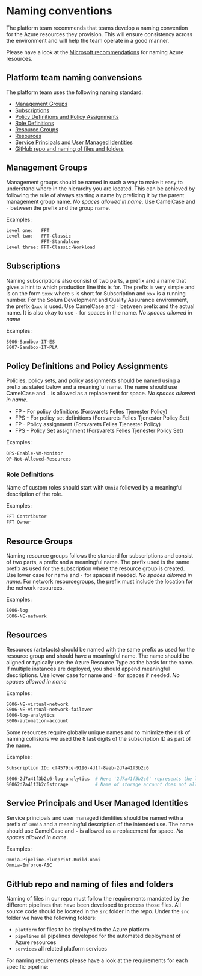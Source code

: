 # Naming conventions

The platform team recommends that teams develop a naming convention for the Azure resources they provision. This will ensure consistency across the environment and will help the team operate in a good manner.

Please have a look at the [Microsoft recommendations](https://docs.microsoft.com/en-us/azure/architecture/best-practices/naming-conventions ) for naming Azure resources.

## Platform team naming convensions

The platform team uses the following naming standard:

* [Management Groups](#management-groups)
* [Subscriptions](#subscriptions)
* [Policy Definitions and Policy Assignments](#policy-definitions-and-policy-assignments)
* [Role Definitions](#role-definitions)
* [Resource Groups](#resource-groups)
* [Resources](#resources)
* [Service Principals and User Managed Identities](#service-principals-and-user-managed-identities)
* [GitHub repo and naming of files and folders](#github-repo-and-naming-of-files-and-folders)

## Management Groups

Management groups should be named in such a way to make it easy to understand where in the hierarchy you are located. This can be achieved by following the rule of always starting a name by prefixing it by the parent management group name. *No spaces allowed in name*. Use CamelCase and `-` between the prefix and the group name.

Examples:

```sh
Level one:   FFT
Level two:   FFT-Classic
             FFT-Standalone
Level three: FFT-Classic-Workload
```

## Subscriptions

Naming subscriptions also consist of two parts, a prefix and a name that gives a hint to which production line this is for. The prefix is very simple and is on the form `Sxxx` where `S` is short for Subscription and `xxx` is a running number. For the Solum Development and Quality Assurance environment, the prefix `Qxxx` is used. Use CamelCase and `-` between prefix and the actual name. It is also okay to use `-` for spaces in the name. *No spaces allowed in name*

Examples:

```sh
S006-Sandbox-IT-ES
S007-Sandbox-IT-PLA
```

## Policy Definitions and Policy Assignments

Policies, policy sets, and policy assignments should be named using a prefix as stated below and a meaningful name. The name should use CamelCase and `-` is allowed as a replacement for space. *No spaces allowed in name*.

* FP - For policy definitions (Forsvarets Felles Tjenester Policy)
* FPS - For policy set definitions (Forsvarets Felles Tjenester Policy Set)
* FP - Policy assignment (Forsvarets Felles Tjenester Policy)
* FPS - Policy Set assignment (Forsvarets Felles Tjenester Policy Set)

Examples:

```sh
OPS-Enable-VM-Monitor
OP-Not-Allowed-Resources
```

### Role Definitions

Name of custom roles should start with `Omnia` followed by a meaningful description of the role. 

Examples:

```sh
FFT Contributor
FFT Owner
```

## Resource Groups

Naming resource groups follows the standard for subscriptions and consist of two parts, a prefix and a meaningful name. The prefix used is the same prefix as used for the subscription where the resource group is created. Use lower case for name and `-` for spaces if needed. *No spaces allowed in name*. For network resourcegroups, the prefix must include the location for the network resources.

Examples:

```sh
S006-log
S006-NE-network
```

## Resources

Resources (artefacts) should be named with the same prefix as used for the resource group and should have a meaningful name. The name should be aligned or typically use the Azure Resource Type as the basis for the name. If multiple instances are deployed, you should append meaningful descriptions. Use lower case for name and `-` for spaces if needed. *No spaces allowed in name*

Examples:

```sh
S006-NE-virtual-network
S006-NE-virtual-network-failover
S006-log-analytics
S006-automation-account
```

Some resources require globally unique names and to minimize the risk of naming collisions we used the 8 last digits of the subscription ID as part of the name.

Examples:

```sh
Subscription ID: cf4579ce-9196-4d1f-8aeb-2d7a41f3b2c6

S006-2d7a41f3b2c6-log-analytics  # Here '2d7a41f3b2c6' represents the last 8 digits of the subscription ID
S0062d7a41f3b2c6storage          # Name of storage account does not allow special characters like '-'
```

## Service Principals and User Managed Identities

Service principals and user managed identities should be named with a prefix of `Omnia` and a meaningful description of the intended use. The name should use CamelCase and `-` is allowed as a replacement for space. *No spaces allowed in name*.

Examples:

```sh
Omnia-Pipeline-Blueprint-Build-uami
Omnia-Enforce-ASC
```

## GitHub repo and naming of files and folders

Naming of files in our repo must follow the requirements mandated by the different pipelines that have been developed to process those files. All source code should be located in the `src` folder in the repo. Under the `src` folder we have the following folders:

* `platform` for files to be deployed to the Azure platform
* `pipelines` all pipelines developed for the automated deployment of Azure resources
* `services` all related platform services

For naming requirements please have a look at the requirements for each specific pipeline: